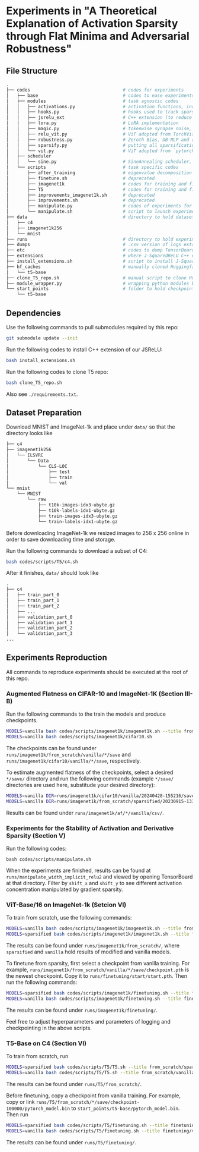 # Experiments in "A Theoretical Explanation of Activation Sparsity through Flat Minima and Adversarial Robustness"

## File Structure

```bash
.
├── codes                                   # codes for experiments
│   ├── base                                # codes to ease experiments
│   ├── modules                             # task agnostic codes
│   │   ├── activations.py                  # activation functions, including J-SquaredReLU
│   │   ├── hooks.py                        # hooks used to track sparsities, spectral increase, etc.
│   │   ├── jsrelu_ext                      # C++ extension (to reduce overhead) of J-SquaredReLU
│   │   ├── lora.py                         # LoRA implementation
│   │   ├── magic.py                        # tokenwise synapse noise, not used in experiments
│   │   ├── relu_vit.py                     # ViT adopted from TorchVision but with customized activation functions
│   │   ├── robustness.py                   # Zeroth Bias, DB-MLP and restricted LayerNorm
│   │   ├── sparsify.py                     # putting all sparsification methods together for easier use
│   │   └── vit.py                          # ViT adopted from `pytorch-vit`, deprecated
│   ├── scheduler                           
│   │   └── sine.py                         # SineAnnealing scheduler, previously designed for GELU adaptation in finetuning, deprecated
│   └── scripts                             # task specific codes
│       ├── after_training                  # eigenvalue decomposition to demonstrate spectral concentration
│       ├── finetune.sh                     # deprecated
│       ├── imagenet1k                      # codes for training and finetuning ViT-Base on ImageNet-1k
│       ├── T5                              # codes for training and finetuning T5 on C4
│       ├── improvements_imagenet1k.sh      # deprecated
│       ├── improvements.sh                 # deprecated
│       ├── manipulate.py                   # codes of experiments for validation, i.e., manipulating activation sparsity through gradient sparsity
│       └── manipulate.sh                   # script to launch experiments for validation
├── data                                    # directory to hold datasets
│   ├── c4
│   ├── imagenet1k256 
│   └── mnist
├── runs                                    # directory to hold experiments logs and checkpoints
├── dumps                                   # .csv version of logs extracted from TensorBoard databases
├── etc                                     # codes to dump TensorBoard logs in order to produce dumps/
├── extensions                              # where J-SquaredReLU C++ extension is installed
├── install_extensions.sh                   # script to install J-SquaredReLU C++ extension
├── hf_caches                               # manually cloned Huggingface repos
│   └── t5-base
├── clone_T5_repo.sh                        # manual script to clone Huggingface repos
├── module_wrapper.py                       # wrapping python modules because we use relative imports
└── start_points                            # folder to hold checkpoints from which finetuning starts
    └── t5-base
```

## Dependencies

Use the following commands to pull submodules required by this repo:
```bash
git submodule update --init
```

Run the following codes to install C++ extension of our JSReLU:
```bash
bash install_extensions.sh
```

Run the following codes to clone T5 repo:
```bash
bash clone_T5_repo.sh
```

Also see `./requirements.txt`.

## Dataset Preparation

Download MNIST and ImageNet-1k and place under `data/` so that the directory looks like

```bash
├── c4
├── imagenet1k256
│   └── ILSVRC
│       └── Data
│           └── CLS-LOC
│               ├── test
│               ├── train
│               └── val
└── mnist
    └── MNIST
        └── raw
            ├── t10k-images-idx3-ubyte.gz
            ├── t10k-labels-idx1-ubyte.gz
            ├── train-images-idx3-ubyte.gz
            └── train-labels-idx1-ubyte.gz
```

Before downloading ImageNet-1k we resized images to 256 x 256 online in order to save downloading time and storage.

Run the following commands to download a subset of C4:

```bash
bash codes/scripts/T5/c4.sh
```

After it finishes, `data/` should look like

```bash
.
├── c4
│   ├── train_part_0
│   ├── train_part_1
│   ├── train_part_2
│   ├── ...
│   ├── validation_part_0
│   ├── validation_part_1
│   ├── validation_part_2
│   └── validation_part_3
...
```

## Experiments Reproduction

All commands to reproduce experiments should be executed at the root of this repo.

### Augmented Flatness on CIFAR-10 and ImageNet-1K (Section III-B)

Run the following commands to the train the models and produce checkpoints.
```bash
MODELS=vanilla bash codes/scripts/imagenet1k/imagenet1k.sh --title from_scratch
MODELS=vanilla bash codes/scripts/imagenet1k/cifar10.sh
```
The checkpoints can be found under `runs/imagenet1k/from_scratch/vanilla/*/save` and `runs/imagenet1k/cifar10/vanilla/*/save`, respectively.

To estimate augmented flatness of the checkpoints, select a desired `*/save/` directory and run the following commands (example `*/save/` directories are used here, substitude your desired directory):
```bash
MODELS=vanilla DIR=runs/imagenet1k/cifar10/vanilla/20240428-155216/save/ bash codes/scripts/augmented_flatness_cifar10.sh --title augmented_flatness_cifar10
MODELS=vanilla DIR=runs/imagenet1k/from_scratch/sparsified/20230915-133443/save/ bash codes/scripts/augmented_flatness.sh --title augmented_flatness_imagenet_1k_vanilla
```
Results can be found under `runs/imagenet1k/af/*/vanilla/csv/`.

### Experiments for the Stability of Activation and Derivative Sparsity (Section V) 

Run the following codes:

```
bash codes/scripts/manipulate.sh
```

When the experiments are finished, results can be found at `runs/manipulate_width_implicit_relu2` and viewed by opening TensorBoard at that directory. Filter by `shift_x` and `shift_y` to see different activation concentration manipulated by gradient sparsity.

### ViT-Base/16 on ImageNet-1k (Setcion VI)

To train from scratch, use the following commands:

```bash
MODELS=vanilla bash codes/scripts/imagenet1k/imagenet1k.sh --title from_scratch
MODELS=sparsified bash codes/scripts/imagenet1k/imagenet1k.sh --title from_scratch
```

The results can be found under `runs/imagenet1k/from_scratch/`, where `sparsified` and `vanilla` hold results of modified and vanilla models.

To finetune from sparsity, first select a checkpoint from vanilla training. For example, `runs/imagenet1k/from_scratch/vanilla/*/save/checkpoint.pth` is the newest checkpoint. Copy it to `runs/finetuning/start/start.pth`. Then run the following commands:
```bash
MODELS=sparsified bash codes/scripts/imagenet1k/finetuning.sh --title finetuning
MODELS=vanilla bash codes/scripts/imagenet1k/finetuning.sh --title finetuning
```
The results can be found under `runs/imagenet1k/finetuning/`.

Feel free to adjust hyperparameters and parameters of logging and checkpointing in the above scripts.

### T5-Base on C4 (Section VI)

To train from scratch, run
```bash
MODELS=sparsified bash codes/scripts/T5/T5.sh --title from_scratch/sparsified
MODELS=vanilla bash codes/scripts/T5/T5.sh --title from_scratch/vanilla
```
The results can be found under `runs/T5/from_scratch/`.

Before finetuning, copy a checkpoint from vanilla training. For example, copy or link `runs/T5/from_scratch/*/save/checkpoint-100000/pytorch_model.bin` to `start_points/t5-base/pytorch_model.bin`. Then run
```bash
MODELS=sparsified bash codes/scripts/T5/finetuning.sh --title finetuning/sparsified
MODELS=vanilla bash codes/scripts/T5/finetuning.sh --title finetuning/vanilla
```
The results can be found under `runs/T5/finetuning/`.